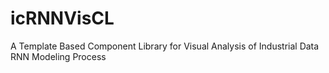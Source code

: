 # icRNNVisCL
A Template Based Component Library for Visual Analysis of Industrial Data RNN Modeling Process
